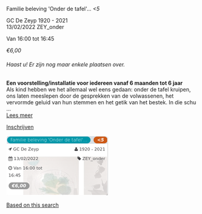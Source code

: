 Familie beleving 'Onder de tafel'... *<5*

GC De Zeyp 1920 - 2021  
13/02/2022 ZEY\_onder  

Van 16:00 tot 16:45

*€6,00*

  

###### *Haast u! Er zijn nog maar enkele plaatsen over.*

  

**Een voorstelling/installatie voor iedereen vanaf 6 maanden tot 6 jaar**  
Als kind hebben we het allemaal wel eens gedaan: onder de tafel kruipen, ons laten meeslepen door de gesprekken van de volwassenen, het vervormde geluid van hun stemmen en het getik van het bestek. In die schu ...  
[Lees meer](https://tickets.vgc.be/activity/subscribe/ZEY_onder)

[Inschrijven](https://tickets.vgc.be/activity/subscribe/ZEY_onder)

![](72437.png)

[Based on this search](https://tickets.vgc.be/activity/index?&vrijeplaatsen=1&Age%5B%5D=3%2C5&entity=276)